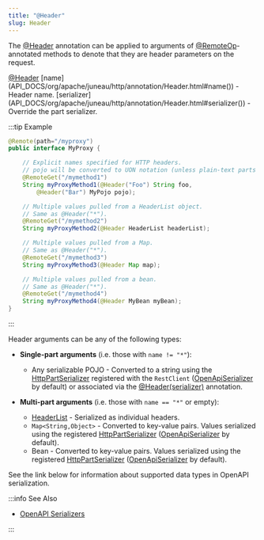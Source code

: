 ```yaml
---
title: "@Header"
slug: Header
---
```


The <a href="/site/apidocs/org/apache/juneau/http/annotation/Header.html" target="_blank">@Header</a> annotation can be applied to arguments of
<a href="/site/apidocs/org/apache/juneau/http/remote/RemoteOp.html" target="_blank">@RemoteOp</a>-annotated methods to denote that they are header parameters on the request.

<tree>
<node-0><java-annotation><a href="/site/apidocs/org/apache/juneau/http/annotation/Header.html" target="_blank">@Header</a></java-annotation></node-0>
<node-1><java-field>[name](API_DOCS/org/apache/juneau/http/annotation/Header.html#name()) - Header name.</java-field></node-1>
<node-1><java-field>[serializer](API_DOCS/org/apache/juneau/http/annotation/Header.html#serializer()) - Override the part serializer.</java-field></node-1>
</tree>

:::tip Example
```java
@Remote(path="/myproxy")
public interface MyProxy {

    // Explicit names specified for HTTP headers.
    // pojo will be converted to UON notation (unless plain-text parts enabled).
    @RemoteGet("/mymethod1")
    String myProxyMethod1(@Header("Foo") String foo,
        @Header("Bar") MyPojo pojo);

    // Multiple values pulled from a HeaderList object.
    // Same as @Header("*").
    @RemoteGet("/mymethod2")
    String myProxyMethod2(@Header HeaderList headerList);

    // Multiple values pulled from a Map.
    // Same as @Header("*").
    @RemoteGet("/mymethod3")
    String myProxyMethod3(@Header Map map);

    // Multiple values pulled from a bean.
    // Same as @Header("*").
    @RemoteGet("/mymethod4")
    String myProxyMethod4(@Header MyBean myBean);
}
```
:::

Header arguments can be any of the following types:

- **Single-part arguments** (i.e. those with `name != "*"`):
  - Any serializable POJO - Converted to a string using the <a href="/site/apidocs/org/apache/juneau/httppart/HttpPartSerializer.html" target="_blank">HttpPartSerializer</a> registered with the `RestClient` (<a href="/site/apidocs/org/apache/juneau/oapi/OpenApiSerializer.html" target="_blank">OpenApiSerializer</a> by default) or associated via the [@Header(serializer)](API_DOCS/org/apache/juneau/http/annotation/Header.html#serializer()) annotation.

- **Multi-part arguments** (i.e. those with `name == "*"` or empty):
  - <a href="/site/apidocs/org/apache/juneau/http/header/HeaderList.html" target="_blank">HeaderList</a> - Serialized as individual headers.
  - `Map<String,Object>` - Converted to key-value pairs. Values serialized using the registered <a href="/site/apidocs/org/apache/juneau/httppart/HttpPartSerializer.html" target="_blank">HttpPartSerializer</a> (<a href="/site/apidocs/org/apache/juneau/oapi/OpenApiSerializer.html" target="_blank">OpenApiSerializer</a> by default).
  - Bean - Converted to key-value pairs. Values serialized using the registered <a href="/site/apidocs/org/apache/juneau/httppart/HttpPartSerializer.html" target="_blank">HttpPartSerializer</a> (<a href="/site/apidocs/org/apache/juneau/oapi/OpenApiSerializer.html" target="_blank">OpenApiSerializer</a> by default).

See the link below for information about supported data types in OpenAPI serialization.

:::info See Also

- [OpenAPI Serializers](/docs/topics/OpenApiSerializers)

:::
